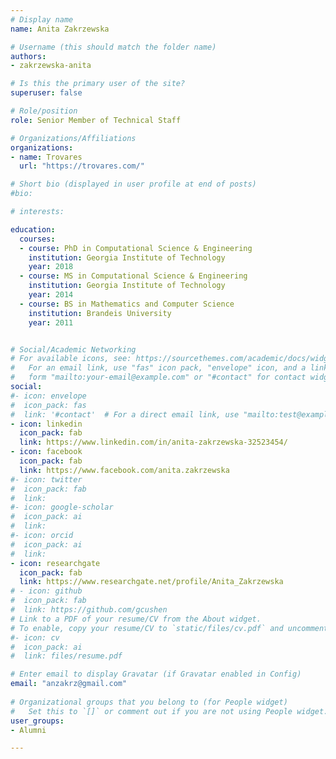 ```yaml
---
# Display name
name: Anita Zakrzewska

# Username (this should match the folder name)
authors:
- zakrzewska-anita

# Is this the primary user of the site?
superuser: false

# Role/position
role: Senior Member of Technical Staff

# Organizations/Affiliations
organizations:
- name: Trovares
  url: "https://trovares.com/"

# Short bio (displayed in user profile at end of posts)
#bio: 

# interests:

education:
  courses:
  - course: PhD in Computational Science & Engineering
    institution: Georgia Institute of Technology
    year: 2018
  - course: MS in Computational Science & Engineering
    institution: Georgia Institute of Technology
    year: 2014
  - course: BS in Mathematics and Computer Science
    institution: Brandeis University
    year: 2011


# Social/Academic Networking
# For available icons, see: https://sourcethemes.com/academic/docs/widgets/#icons
#   For an email link, use "fas" icon pack, "envelope" icon, and a link in the
#   form "mailto:your-email@example.com" or "#contact" for contact widget.
social:
#- icon: envelope
#  icon_pack: fas
#  link: '#contact'  # For a direct email link, use "mailto:test@example.org".
- icon: linkedin
  icon_pack: fab
  link: https://www.linkedin.com/in/anita-zakrzewska-32523454/
- icon: facebook
  icon_pack: fab
  link: https://www.facebook.com/anita.zakrzewska
#- icon: twitter
#  icon_pack: fab
#  link: 
#- icon: google-scholar
#  icon_pack: ai
#  link: 
#- icon: orcid
#  icon_pack: ai
#  link: 
- icon: researchgate
  icon_pack: fab
  link: https://www.researchgate.net/profile/Anita_Zakrzewska
# - icon: github
#  icon_pack: fab
#  link: https://github.com/gcushen
# Link to a PDF of your resume/CV from the About widget.
# To enable, copy your resume/CV to `static/files/cv.pdf` and uncomment the lines below.  
#- icon: cv
#  icon_pack: ai
#  link: files/resume.pdf

# Enter email to display Gravatar (if Gravatar enabled in Config)
email: "anzakrz@gmail.com"
  
# Organizational groups that you belong to (for People widget)
#   Set this to `[]` or comment out if you are not using People widget.  
user_groups:
- Alumni

---
```


